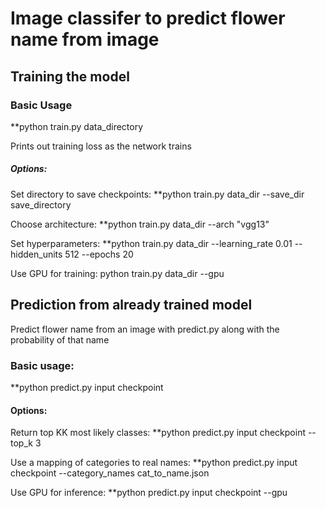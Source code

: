 # Image classifer to predict flower name from image

## Training the model
### Basic Usage
  **python train.py data_directory
  
  Prints out training loss as the network trains

##### Options:
Set directory to save checkpoints: **python train.py data_dir --save_dir save_directory

Choose architecture: **python train.py data_dir --arch "vgg13"

Set hyperparameters: **python train.py data_dir --learning_rate 0.01 --hidden_units 512 --epochs 20

Use GPU for training: python train.py data_dir --gpu

## Prediction from already trained model
  Predict flower name from an image with predict.py along with the probability of that name
### Basic usage: 
  **python predict.py input checkpoint

#### Options:
Return top KK most likely classes: **python predict.py input checkpoint --top_k 3

Use a mapping of categories to real names: **python predict.py input checkpoint --category_names cat_to_name.json

Use GPU for inference: **python predict.py input checkpoint --gpu
